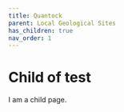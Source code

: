 ```yaml
---
title: Quantock
parent: Local Geological Sites
has_children: true
nav_order: 1
---
```


# Child of test

I am a child page.
